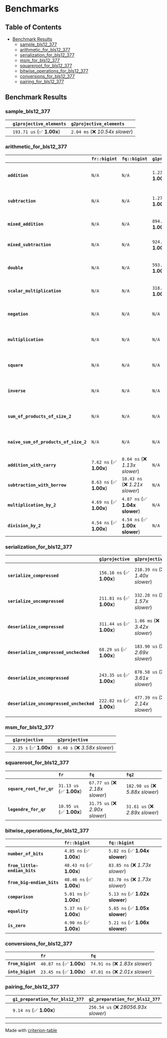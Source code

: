 # Benchmarks

## Table of Contents

- [Benchmark Results](#benchmark-results)
    - [sample_bls12_377](#sample_bls12_377)
    - [arithmetic_for_bls12_377](#arithmetic_for_bls12_377)
    - [serialization_for_bls12_377](#serialization_for_bls12_377)
    - [msm_for_bls12_377](#msm_for_bls12_377)
    - [squareroot_for_bls12_377](#squareroot_for_bls12_377)
    - [bitwise_operations_for_bls12_377](#bitwise_operations_for_bls12_377)
    - [conversions_for_bls12_377](#conversions_for_bls12_377)
    - [pairing_for_bls12_377](#pairing_for_bls12_377)

## Benchmark Results

### sample_bls12_377

|        | `g1projective_elements`          | `g2projective_elements`           |
|:-------|:---------------------------------|:--------------------------------- |
|        | `193.71 us` (✅ **1.00x**)        | `2.04 ms` (❌ *10.54x slower*)     |

### arithmetic_for_bls12_377

|                                       | `fr::bigint`            | `fq::bigint`                    | `g1projective`            | `g2projective`                 | `fq2`                            | `fq12`                            | `fq`                             | `fr`                              |
|:--------------------------------------|:------------------------|:--------------------------------|:--------------------------|:-------------------------------|:---------------------------------|:----------------------------------|:---------------------------------|:--------------------------------- |
| **`addition`**                        | `N/A`                   | `N/A`                           | `1.23 us` (✅ **1.00x**)   | `4.82 us` (❌ *3.92x slower*)   | `23.29 ns` (🚀 **52.83x faster**) | `180.81 ns` (🚀 **6.80x faster**)  | `12.49 ns` (🚀 **98.50x faster**) | `8.70 ns` (🚀 **141.50x faster**)  |
| **`subtraction`**                     | `N/A`                   | `N/A`                           | `1.27 us` (✅ **1.00x**)   | `4.88 us` (❌ *3.85x slower*)   | `23.24 ns` (🚀 **54.60x faster**) | `159.99 ns` (🚀 **7.93x faster**)  | `12.74 ns` (🚀 **99.56x faster**) | `8.79 ns` (🚀 **144.34x faster**)  |
| **`mixed_addition`**                  | `N/A`                   | `N/A`                           | `894.64 ns` (✅ **1.00x**) | `3.44 us` (❌ *3.85x slower*)   | `N/A`                            | `N/A`                             | `N/A`                            | `N/A`                             |
| **`mixed_subtraction`**               | `N/A`                   | `N/A`                           | `924.30 ns` (✅ **1.00x**) | `3.48 us` (❌ *3.76x slower*)   | `N/A`                            | `N/A`                             | `N/A`                            | `N/A`                             |
| **`double`**                          | `N/A`                   | `N/A`                           | `593.60 ns` (✅ **1.00x**) | `2.27 us` (❌ *3.83x slower*)   | `12.31 ns` (🚀 **48.22x faster**) | `68.86 ns` (🚀 **8.62x faster**)   | `7.15 ns` (🚀 **83.02x faster**)  | `5.86 ns` (🚀 **101.33x faster**)  |
| **`scalar_multiplication`**           | `N/A`                   | `N/A`                           | `318.97 us` (✅ **1.00x**) | `1.17 ms` (❌ *3.66x slower*)   | `N/A`                            | `N/A`                             | `N/A`                            | `N/A`                             |
| **`negation`**                        | `N/A`                   | `N/A`                           | `N/A`                     | `N/A`                          | `22.78 ns` (❌ *3.69x slower*)    | `100.50 ns` (❌ *16.30x slower*)   | `18.96 ns` (❌ *3.07x slower*)    | `6.17 ns` (✅ **1.00x**)           |
| **`multiplication`**                  | `N/A`                   | `N/A`                           | `N/A`                     | `N/A`                          | `271.30 ns` (❌ *6.29x slower*)   | `7.11 us` (❌ *164.94x slower*)    | `75.48 ns` (❌ *1.75x slower*)    | `43.10 ns` (✅ **1.00x**)          |
| **`square`**                          | `N/A`                   | `N/A`                           | `N/A`                     | `N/A`                          | `243.85 ns` (❌ *6.59x slower*)   | `5.05 us` (❌ *136.50x slower*)    | `66.91 ns` (❌ *1.81x slower*)    | `37.01 ns` (✅ **1.00x**)          |
| **`inverse`**                         | `N/A`                   | `N/A`                           | `N/A`                     | `N/A`                          | `15.10 us` (❌ *2.15x slower*)    | `27.50 us` (❌ *3.91x slower*)     | `14.79 us` (❌ *2.10x slower*)    | `7.04 us` (✅ **1.00x**)           |
| **`sum_of_products_of_size_2`**       | `N/A`                   | `N/A`                           | `N/A`                     | `N/A`                          | `590.80 ns` (❌ *9.66x slower*)   | `14.64 us` (❌ *239.48x slower*)   | `117.96 ns` (❌ *1.93x slower*)   | `61.15 ns` (✅ **1.00x**)          |
| **`naive_sum_of_products_of_size_2`** | `N/A`                   | `N/A`                           | `N/A`                     | `N/A`                          | `578.91 ns` (❌ *6.32x slower*)   | `14.55 us` (❌ *158.96x slower*)   | `163.66 ns` (❌ *1.79x slower*)   | `91.53 ns` (✅ **1.00x**)          |
| **`addition_with_carry`**             | `7.62 ns` (✅ **1.00x**) | `8.64 ns` (❌ *1.13x slower*)    | `N/A`                     | `N/A`                          | `N/A`                            | `N/A`                             | `N/A`                            | `N/A`                             |
| **`subtraction_with_borrow`**         | `8.63 ns` (✅ **1.00x**) | `10.43 ns` (❌ *1.21x slower*)   | `N/A`                     | `N/A`                          | `N/A`                            | `N/A`                             | `N/A`                            | `N/A`                             |
| **`multiplication_by_2`**             | `4.69 ns` (✅ **1.00x**) | `4.87 ns` (✅ **1.04x slower**)  | `N/A`                     | `N/A`                          | `N/A`                            | `N/A`                             | `N/A`                            | `N/A`                             |
| **`division_by_2`**                   | `4.54 ns` (✅ **1.00x**) | `4.54 ns` (✅ **1.00x slower**)  | `N/A`                     | `N/A`                          | `N/A`                            | `N/A`                             | `N/A`                            | `N/A`                             |

### serialization_for_bls12_377

|                                          | `g1projective`            | `g2projective`                   | `fr`                               | `fq`                               | `fq2`                               | `fq12`                            |
|:-----------------------------------------|:--------------------------|:---------------------------------|:-----------------------------------|:-----------------------------------|:------------------------------------|:--------------------------------- |
| **`serialize_compressed`**               | `156.16 ns` (✅ **1.00x**) | `218.39 ns` (❌ *1.40x slower*)   | `31.30 ns` (🚀 **4.99x faster**)    | `58.88 ns` (🚀 **2.65x faster**)    | `109.90 ns` (✅ **1.42x faster**)    | `706.74 ns` (❌ *4.53x slower*)    |
| **`serialize_uncompressed`**             | `211.81 ns` (✅ **1.00x**) | `332.28 ns` (❌ *1.57x slower*)   | `32.29 ns` (🚀 **6.56x faster**)    | `56.58 ns` (🚀 **3.74x faster**)    | `109.89 ns` (🚀 **1.93x faster**)    | `707.53 ns` (❌ *3.34x slower*)    |
| **`deserialize_compressed`**             | `311.44 us` (✅ **1.00x**) | `1.06 ms` (❌ *3.42x slower*)     | `52.41 ns` (🚀 **5942.24x faster**) | `92.72 ns` (🚀 **3358.93x faster**) | `209.58 ns` (🚀 **1485.98x faster**) | `1.26 us` (🚀 **246.96x faster**)  |
| **`deserialize_compressed_unchecked`**   | `68.29 us` (✅ **1.00x**)  | `183.90 us` (❌ *2.69x slower*)   | `52.06 ns` (🚀 **1311.67x faster**) | `93.20 ns` (🚀 **732.71x faster**)  | `210.46 ns` (🚀 **324.48x faster**)  | `1.26 us` (🚀 **54.08x faster**)   |
| **`deserialize_uncompressed`**           | `243.35 us` (✅ **1.00x**) | `878.58 us` (❌ *3.61x slower*)   | `52.34 ns` (🚀 **4649.40x faster**) | `92.82 ns` (🚀 **2621.75x faster**) | `209.48 ns` (🚀 **1161.69x faster**) | `1.26 us` (🚀 **192.72x faster**)  |
| **`deserialize_uncompressed_unchecked`** | `222.82 ns` (✅ **1.00x**) | `477.39 ns` (❌ *2.14x slower*)   | `52.39 ns` (🚀 **4.25x faster**)    | `93.35 ns` (🚀 **2.39x faster**)    | `210.23 ns` (✅ **1.06x faster**)    | `1.27 us` (❌ *5.71x slower*)      |

### msm_for_bls12_377

|        | `g1projective`          | `g2projective`                 |
|:-------|:------------------------|:------------------------------ |
|        | `2.35 s` (✅ **1.00x**)  | `8.40 s` (❌ *3.58x slower*)    |

### squareroot_for_bls12_377

|                          | `fr`                     | `fq`                            | `fq2`                             |
|:-------------------------|:-------------------------|:--------------------------------|:--------------------------------- |
| **`square_root_for_qr`** | `31.13 us` (✅ **1.00x**) | `67.77 us` (❌ *2.18x slower*)   | `182.98 us` (❌ *5.88x slower*)    |
| **`legendre_for_qr`**    | `10.95 us` (✅ **1.00x**) | `31.75 us` (❌ *2.90x slower*)   | `31.61 us` (❌ *2.89x slower*)     |

### bitwise_operations_for_bls12_377

|                               | `fr::bigint`             | `fq::bigint`                     |
|:------------------------------|:-------------------------|:-------------------------------- |
| **`number_of_bits`**          | `4.85 ns` (✅ **1.00x**)  | `5.02 ns` (✅ **1.04x slower**)   |
| **`from_little-endian_bits`** | `48.43 ns` (✅ **1.00x**) | `83.85 ns` (❌ *1.73x slower*)    |
| **`from_big-endian_bits`**    | `48.46 ns` (✅ **1.00x**) | `83.70 ns` (❌ *1.73x slower*)    |
| **`comparison`**              | `5.01 ns` (✅ **1.00x**)  | `5.13 ns` (✅ **1.02x slower**)   |
| **`equality`**                | `5.37 ns` (✅ **1.00x**)  | `5.65 ns` (✅ **1.05x slower**)   |
| **`is_zero`**                 | `4.90 ns` (✅ **1.00x**)  | `5.21 ns` (✅ **1.06x slower**)   |

### conversions_for_bls12_377

|                   | `fr`                     | `fq`                             |
|:------------------|:-------------------------|:-------------------------------- |
| **`from_bigint`** | `40.87 ns` (✅ **1.00x**) | `74.91 ns` (❌ *1.83x slower*)    |
| **`into_bigint`** | `23.45 ns` (✅ **1.00x**) | `47.01 ns` (❌ *2.01x slower*)    |

### pairing_for_bls12_377

|        | `g1_preparation_for_bls12_377`          | `g2_preparation_for_bls12_377`          | `miller_loop_for_bls12_377`          | `final_exponentiation_for_bls12_377`          | `full_pairing_for_bls12_377`           |
|:-------|:----------------------------------------|:----------------------------------------|:-------------------------------------|:----------------------------------------------|:-------------------------------------- |
|        | `9.14 ns` (✅ **1.00x**)                 | `256.54 us` (❌ *28056.93x slower*)      | `673.24 us` (❌ *73630.43x slower*)   | `1.27 ms` (❌ *138885.08x slower*)             | `2.22 ms` (❌ *243027.05x slower*)      |

---
Made with [criterion-table](https://github.com/nu11ptr/criterion-table)

